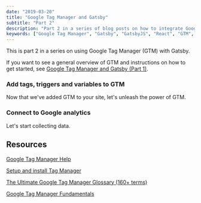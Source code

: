 ```yaml
---
date: "2019-03-20" 
title: "Google Tag Manager and Gatsby"
subtitle: "Part 2"
description: "Part 2 in a series of blog posts on how to integrate Google Tag Manager with GatsbyJS"
keywords: ["Google Tag Manager", "Gatsby", "GatsbyJS", "React", "GTM", "Google Analytics", "GA"]
---
```


This is part 2 in a series on using Google Tag Manager (GTM) with Gatsby.

If you want to see a general overview of GTM and instructions on how to get started, see [Google Tag Manager and Gatsby (Part 1)](/blog/google-tag-manager).

### Add tags, triggers and variables to GTM 

Now that we've added GTM to your site, let's unleash the power of GTM.

### Connect to Google analytics

Let's start collecting data.

## Resources
[Google Tag Manager Help](https://support.google.com/tagmanager#topic=3441530)

[Setup and install Tag Manager](https://support.google.com/tagmanager/answer/6103696?hl=en)

[The Ultimate Google Tag Manager Glossary (160+ terms)](https://www.analyticsmania.com/post/google-tag-manager-glossary/)

[Google Tag Manager Fundamentals](https://analytics.google.com/analytics/academy/course/5)